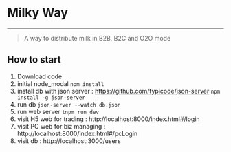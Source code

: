 # Milky Way
---
> 
> A way to distribute milk in B2B, B2C and O2O mode
> 

## How to start
1. Download code
2. initial node_modal
`npm install`
3. install db with json server : https://github.com/typicode/json-server
`npm install -g json-server`
4. run db
`json-server --watch db.json`
5. run web server
`tnpm run dev`
6. visit H5 web for trading : http://localhost:8000/index.html#/login
7. visit PC web for biz managing : http://localhost:8000/index.html#/pcLogin
8. visit db : http://localhost:3000/users
